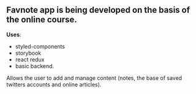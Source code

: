 ## Favnote app is being developed on the basis of the online course.

**Uses**: 
* styled-components
* storybook
* react redux 
* basic backend.

Allows the user to add and manage content (notes, the base of saved twitters accounts and online articles).
